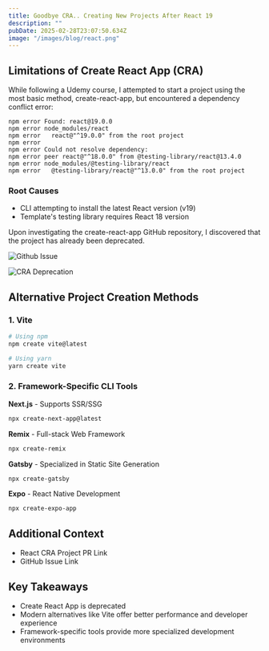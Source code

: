 ```yaml
---
title: Goodbye CRA.. Creating New Projects After React 19
description: ""
pubDate: 2025-02-28T23:07:50.634Z
image: "/images/blog/react.png"
---
```


## Limitations of Create React App (CRA)

While following a Udemy course, I attempted to start a project using the most basic method, create-react-app, but encountered a dependency conflict error:

```
npm error Found: react@19.0.0
npm error node_modules/react
npm error   react@"^19.0.0" from the root project
npm error
npm error Could not resolve dependency:
npm error peer react@"^18.0.0" from @testing-library/react@13.4.0
npm error node_modules/@testing-library/react
npm error   @testing-library/react@"^13.0.0" from the root project
```

### Root Causes
* CLI attempting to install the latest React version (v19)
* Template's testing library requires React 18 version

Upon investigating the create-react-app GitHub repository, I discovered that the project has already been deprecated.

![Github Issue](/images/blog/post/img-cra-1.png)

![CRA Deprecation](/images/blog/post/img-cra-2.png)

## Alternative Project Creation Methods

### 1. Vite

```bash
# Using npm
npm create vite@latest

# Using yarn
yarn create vite
```

### 2. Framework-Specific CLI Tools

**Next.js** - Supports SSR/SSG
```bash
npx create-next-app@latest
```

**Remix** - Full-stack Web Framework
```bash
npx create-remix
```

**Gatsby** - Specialized in Static Site Generation
```bash
npx create-gatsby
```

**Expo** - React Native Development
```bash
npx create-expo-app
```

## Additional Context
- React CRA Project PR Link
- GitHub Issue Link

## Key Takeaways
- Create React App is deprecated
- Modern alternatives like Vite offer better performance and developer experience
- Framework-specific tools provide more specialized development environments